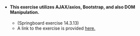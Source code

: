 - #### This exercise utilizes AJAX/axios, Bootstrap, and also DOM Manipulation.
  - (Springboard exercise 14.3.13)
  - A link to the exercise is provided [here.](https://jlh040.github.io/Giphy-Party/)
